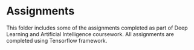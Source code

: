 # Assignments

This folder includes some of the assignments completed as part of Deep Learning and Artificial Intelligence coursework.
All assignments are completed using Tensorflow framework.
